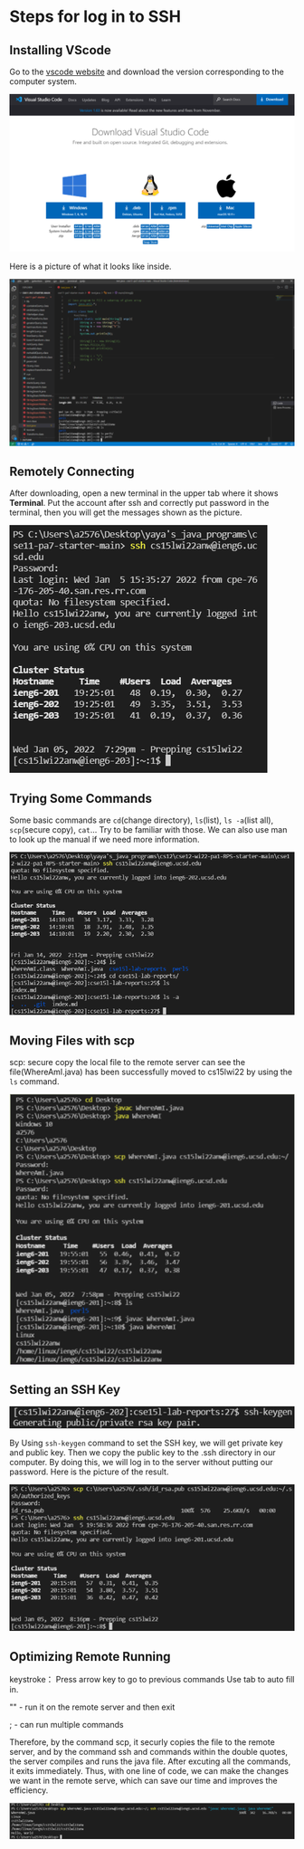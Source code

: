 # Steps for log in to SSH


## Installing VScode

Go to the [vscode website](https://code.visualstudio.com/) and download the version corresponding to the computer system.

![lab2screenshot](vscodedownload.png)

Here is a picture of what it looks like inside.

![lab2screenshot](vscode.png)

## Remotely Connecting

After downloading, open a new terminal in the upper tab where it shows **Terminal**.
Put the account after ssh and correctly put password in the terminal, then you will get the messages shown as the picture.

![lab2screenshot](loginssh.png)

## Trying Some Commands

Some basic commands are `cd`(change directory), `ls`(list), `ls -a`(list all), `scp`(secure copy), `cat`... Try to be familiar with those. We can also use man to look up the manual if we need more information.

![lab2screenshot](command.png)

## Moving Files with scp

scp: secure copy the local file to the remote server
can see the file(WhereAmI.java) has been successfully moved to cs15lwi22 by using the `ls` command.

![lab2screenshot](scp.png)

## Setting an SSH Key

![lab2screenshot](ssh-keygen.png)

By Using `ssh-keygen` command to set the SSH key, we will get private key and public key. Then we copy the public key to the .ssh directory in our computer. By doing this, we will log in to the server without putting our password. Here is the picture of the result.

![lab2screenshot](sshkey.png)

## Optimizing Remote Running

keystroke： Press arrow key to go to previous commands
Use tab to auto fill in.

"" - run it on the remote server and then exit

; - can run multiple commands

Therefore, by the command scp, it securly copies the file to the remote server, and by the command ssh and commands within the double quotes, the server compiles and runs the java file. After excuting all the commands, it exits immediately. Thus, with one line of code, we can make the changes we want in the remote serve, which can save our time and improves the efficiency.

![lab2screenshot](efficiency.png)
